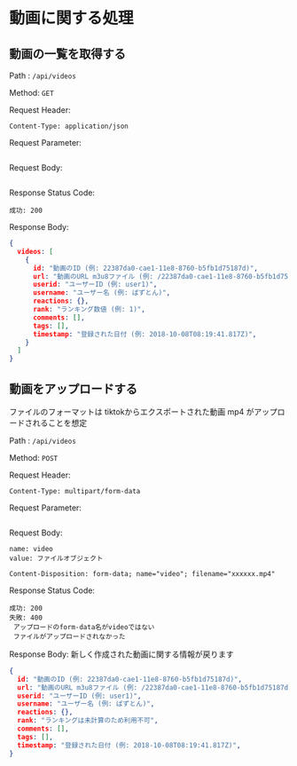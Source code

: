 # 動画に関する処理

## 動画の一覧を取得する

Path : `/api/videos`

Method: `GET`

Request Header:

```
Content-Type: application/json
```

Request Parameter:

```
```

Request Body:

```
```

Response Status Code:

```
成功: 200
```

Response Body:

```json
{
  videos: [
    {
      id: "動画のID (例: 22387da0-cae1-11e8-8760-b5fb1d75187d)",
      url: "動画のURL m3u8ファイル (例: /22387da0-cae1-11e8-8760-b5fb1d75187d/video.m3u8)",
      userid: "ユーザーID (例: user1)",
      username: "ユーザー名 (例: ばずとん)",
      reactions: {},
      rank: "ランキング数値 (例: 1)",
      comments: [],
      tags: [],
      timestamp: "登録された日付 (例: 2018-10-08T08:19:41.817Z)",
    }
  ]
}
```

## 動画をアップロードする
ファイルのフォーマットは tiktokからエクスポートされた動画 mp4 がアップロードされることを想定

Path : `/api/videos`

Method: `POST`

Request Header:

```
Content-Type: multipart/form-data
```

Request Parameter:

```
```

Request Body:

```
name: video
value: ファイルオブジェクト

Content-Disposition: form-data; name="video"; filename="xxxxxx.mp4" 
```

Response Status Code:

```
成功: 200
失敗: 400
 アップロードのform-data名がvideoではない
 ファイルがアップロードされなかった
```

Response Body:
新しく作成された動画に関する情報が戻ります

```json
{
  id: "動画のID (例: 22387da0-cae1-11e8-8760-b5fb1d75187d)",
  url: "動画のURL m3u8ファイル (例: /22387da0-cae1-11e8-8760-b5fb1d75187d/video.m3u8)",
  userid: "ユーザーID (例: user1)",
  username: "ユーザー名 (例: ばずとん)",
  reactions: {},
  rank: "ランキングは未計算のため利用不可",
  comments: [],
  tags: [],
  timestamp: "登録された日付 (例: 2018-10-08T08:19:41.817Z)",
}
```